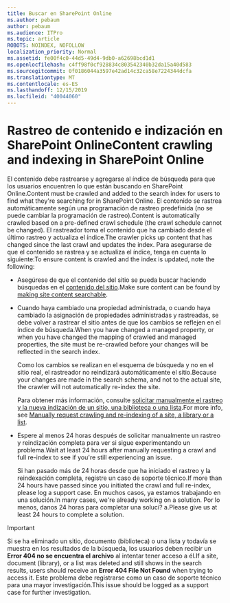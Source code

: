 ```yaml
---
title: Buscar en SharePoint Online
ms.author: pebaum
author: pebaum
ms.audience: ITPro
ms.topic: article
ROBOTS: NOINDEX, NOFOLLOW
localization_priority: Normal
ms.assetid: fe00f4c0-44d5-49d4-9db0-a62698bcd1d1
ms.openlocfilehash: c4ff98f0cf928834c803542340b32da15a40d583
ms.sourcegitcommit: 0f0186044a3597e42ad14c32ca58e7224344dcfa
ms.translationtype: MT
ms.contentlocale: es-ES
ms.lasthandoff: 12/15/2019
ms.locfileid: "40044060"
---
```

# <a name="content-crawling-and-indexing-in-sharepoint-online"></a><span data-ttu-id="74aa2-102">Rastreo de contenido e indización en SharePoint Online</span><span class="sxs-lookup"><span data-stu-id="74aa2-102">Content crawling and indexing in SharePoint Online</span></span>

<span data-ttu-id="74aa2-103">El contenido debe rastrearse y agregarse al índice de búsqueda para que los usuarios encuentren lo que están buscando en SharePoint Online.</span><span class="sxs-lookup"><span data-stu-id="74aa2-103">Content must be crawled and added to the search index for users to find what they're searching for in SharePoint Online.</span></span> <span data-ttu-id="74aa2-104">El contenido se rastrea automáticamente según una programación de rastreo predefinida (no se puede cambiar la programación de rastreo).</span><span class="sxs-lookup"><span data-stu-id="74aa2-104">Content is automatically crawled based on a pre-defined crawl schedule (the crawl schedule cannot be changed).</span></span> <span data-ttu-id="74aa2-105">El rastreador toma el contenido que ha cambiado desde el último rastreo y actualiza el índice.</span><span class="sxs-lookup"><span data-stu-id="74aa2-105">The crawler picks up content that has changed since the last crawl and updates the index.</span></span> <span data-ttu-id="74aa2-106">Para asegurarse de que el contenido se rastrea y se actualiza el índice, tenga en cuenta lo siguiente:</span><span class="sxs-lookup"><span data-stu-id="74aa2-106">To ensure content is crawled and the index is updated, note the following:</span></span>

- <span data-ttu-id="74aa2-107">Asegúrese de que el contenido del sitio se pueda buscar haciendo búsquedas en el [contenido del sitio](https://docs.microsoft.com/sharepoint/make-site-content-searchable).</span><span class="sxs-lookup"><span data-stu-id="74aa2-107">Make sure content can be found by [making site content searchable](https://docs.microsoft.com/sharepoint/make-site-content-searchable).</span></span>

- <span data-ttu-id="74aa2-108">Cuando haya cambiado una propiedad administrada, o cuando haya cambiado la asignación de propiedades administradas y rastreadas, se debe volver a rastrear el sitio antes de que los cambios se reflejen en el índice de búsqueda.</span><span class="sxs-lookup"><span data-stu-id="74aa2-108">When you have changed a managed property, or when you have changed the mapping of crawled and managed properties, the site must be re-crawled before your changes will be reflected in the search index.</span></span> 

    <span data-ttu-id="74aa2-109">Como los cambios se realizan en el esquema de búsqueda y no en el sitio real, el rastreador no reindizará automáticamente el sitio.</span><span class="sxs-lookup"><span data-stu-id="74aa2-109">Because your changes are made in the search schema, and not to the actual site, the crawler will not automatically re-index the site.</span></span> 

    <span data-ttu-id="74aa2-110">Para obtener más información, consulte [solicitar manualmente el rastreo y la nueva indización de un sitio, una biblioteca o una lista](https://docs.microsoft.com/sharepoint/crawl-site-conten).</span><span class="sxs-lookup"><span data-stu-id="74aa2-110">For more info, see [Manually request crawling and re-indexing of a site, a library or a list](https://docs.microsoft.com/sharepoint/crawl-site-conten).</span></span>

- <span data-ttu-id="74aa2-111">Espere al menos 24 horas después de solicitar manualmente un rastreo y reindización completa para ver si sigue experimentando un problema.</span><span class="sxs-lookup"><span data-stu-id="74aa2-111">Wait at least 24 hours after manually requesting a crawl and full re-index to see if you're still experiencing an issue.</span></span> 

    <span data-ttu-id="74aa2-112">Si han pasado más de 24 horas desde que ha iniciado el rastreo y la reindexación completa, registre un caso de soporte técnico.</span><span class="sxs-lookup"><span data-stu-id="74aa2-112">If more than 24 hours have passed since you initiated the crawl and full re-index, please log a support case.</span></span> <span data-ttu-id="74aa2-113">En muchos casos, ya estamos trabajando en una solución.</span><span class="sxs-lookup"><span data-stu-id="74aa2-113">In many cases, we're already working on a solution.</span></span> <span data-ttu-id="74aa2-114">Por lo menos, danos 24 horas para completar una soluci? a.</span><span class="sxs-lookup"><span data-stu-id="74aa2-114">Please give us at least 24 hours to complete a solution.</span></span>

> [!IMPORTANT]
> <span data-ttu-id="74aa2-115">Si se ha eliminado un sitio, documento (biblioteca) o una lista y todavía se muestra en los resultados de la búsqueda, los usuarios deben recibir un **Error 404 no se encuentra el archivo** al intentar tener acceso a él.</span><span class="sxs-lookup"><span data-stu-id="74aa2-115">If a site, document (library), or a list was deleted and still shows in the search results, users should receive an **Error 404 File Not Found** when trying to access it.</span></span> <span data-ttu-id="74aa2-116">Este problema debe registrarse como un caso de soporte técnico para una mayor investigación.</span><span class="sxs-lookup"><span data-stu-id="74aa2-116">This issue should be logged as a support case for further investigation.</span></span> 



